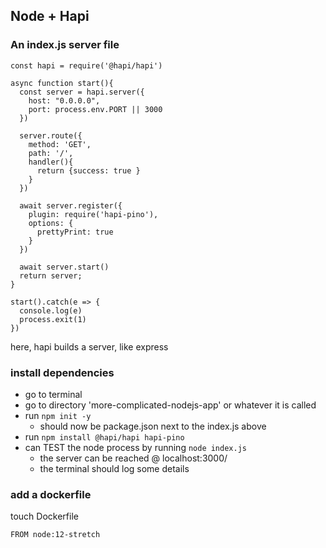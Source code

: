 ## Node + Hapi

### An index.js server  file
```
const hapi = require('@hapi/hapi')

async function start(){
  const server = hapi.server({
    host: "0.0.0.0",
    port: process.env.PORT || 3000
  })

  server.route({
    method: 'GET',
    path: '/',
    handler(){
      return {success: true }
    }
  })

  await server.register({
    plugin: require('hapi-pino'),
    options: {
      prettyPrint: true
    }
  })

  await server.start()
  return server;
}

start().catch(e => {
  console.log(e)
  process.exit(1)
})
```
here, hapi builds a server, like express

### install dependencies
- go to terminal
- go to directory 'more-complicated-nodejs-app' or whatever it is called
- run ```npm init -y```
  - should now be package.json next to the index.js above
- run ``` npm install @hapi/hapi hapi-pino ```
- can TEST the node process by running ```node index.js```
  - the server can be reached @ localhost:3000/
  - the terminal should log some details

### add a dockerfile
touch Dockerfile
```
FROM node:12-stretch

```

